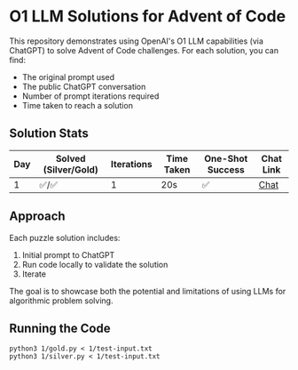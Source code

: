 # O1 LLM Solutions for Advent of Code

This repository demonstrates using OpenAI's O1 LLM capabilities (via ChatGPT) to solve Advent of Code challenges. For each solution, you can find:

- The original prompt used
- The public ChatGPT conversation
- Number of prompt iterations required
- Time taken to reach a solution

## Solution Stats

| Day | Solved (Silver/Gold) | Iterations | Time Taken | One-Shot Success | Chat Link |
|-----|---------------------|------------|------------|------------------|-----------|
| 1   | ✅/✅               | 1          | 20s        | ✅               | [Chat](https://chatgpt.com/share/674c9de5-1d4c-8005-8b67-2bb1029cb4b9) |

## Approach

Each puzzle solution includes:
1. Initial prompt to ChatGPT
2. Run code locally to validate the solution
3. Iterate

The goal is to showcase both the potential and limitations of using LLMs for algorithmic problem solving.

## Running the Code

```
python3 1/gold.py < 1/test-input.txt
python3 1/silver.py < 1/test-input.txt
```
